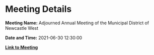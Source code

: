 # Meeting Details

**Meeting Name:** Adjourned Annual Meeting of the Municipal District of Newcastle West

**Date and Time:** 2021-06-30 12:30:00

**[Link to Meeting](https://www.limerick.ie/council/whats-on/adjourned-annual-meeting-municipal-district-newcastle-west)**
